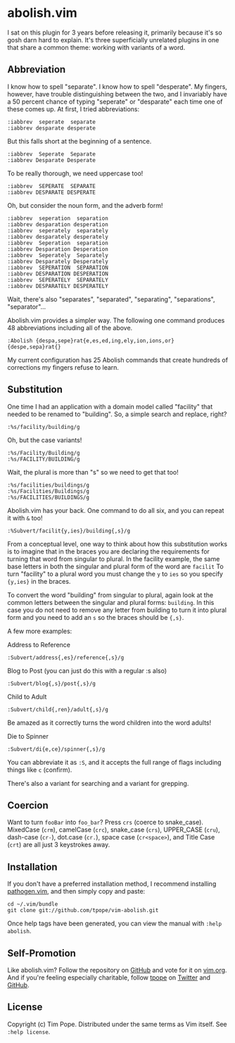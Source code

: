 # abolish.vim

I sat on this plugin for 3 years before releasing it, primarily
because it's so gosh darn hard to explain.  It's three superficially
unrelated plugins in one that share a common theme: working with
variants of a word.

## Abbreviation

I know how to spell "separate".  I know how to spell "desperate".  My
fingers, however, have trouble distinguishing between the two, and I
invariably have a 50 percent chance of typing "seperate" or "desparate"
each time one of these comes up.  At first, I tried abbreviations:

    :iabbrev  seperate  separate
    :iabbrev desparate desperate

But this falls short at the beginning of a sentence.

    :iabbrev  Seperate  Separate
    :iabbrev Desparate Desperate

To be really thorough, we need uppercase too!

    :iabbrev  SEPERATE  SEPARATE
    :iabbrev DESPARATE DESPERATE

Oh, but consider the noun form, and the adverb form!

    :iabbrev  seperation  separation
    :iabbrev desparation desperation
    :iabbrev  seperately  separately
    :iabbrev desparately desperately
    :iabbrev  Seperation  separation
    :iabbrev Desparation Desperation
    :iabbrev  Seperately  Separately
    :iabbrev Desparately Desperately
    :iabbrev  SEPERATION  SEPARATION
    :iabbrev DESPARATION DESPERATION
    :iabbrev  SEPERATELY  SEPARATELY
    :iabbrev DESPARATELY DESPERATELY

Wait, there's also "separates", "separated", "separating",
"separations", "separator"...

Abolish.vim provides a simpler way.  The following one command produces
48 abbreviations including all of the above.

    :Abolish {despa,sepe}rat{e,es,ed,ing,ely,ion,ions,or}  {despe,sepa}rat{}

My current configuration has 25 Abolish commands that create hundreds of
corrections my fingers refuse to learn.

## Substitution

One time I had an application with a domain model called
"facility" that needed to be renamed to "building". So, a simple
search and replace, right?

    :%s/facility/building/g

Oh, but the case variants!

    :%s/Facility/Building/g
    :%s/FACILITY/BUILDING/g

Wait, the plural is more than "s" so we need to get that too!

    :%s/facilities/buildings/g
    :%s/Facilities/Buildings/g
    :%s/FACILITIES/BUILDINGS/g

Abolish.vim has your back.  One command to do all six, and you can
repeat it with `&` too!

    :%Subvert/facilit{y,ies}/building{,s}/g

From a conceptual level, one way to think about how this substitution
works is to imagine that in the braces you are declaring the
requirements for turning that word from singular to plural.  In
the facility example, the same base letters in both the singular
and plural form of the word are `facilit` To turn "facility" to a
plural word you must change the `y` to `ies` so you specify
`{y,ies}` in the braces.

To convert the word "building" from singular to plural, again
look at the common letters between the singular and plural forms:
`building`.  In this case you do not need to remove any letter
from building to turn it into plural form and you need to
add an `s` so the braces should be `{,s}`.

A few more examples:

Address to Reference

    :Subvert/address{,es}/reference{,s}/g

Blog to Post (you can just do this with a regular :s also)

    :Subvert/blog{,s}/post{,s}/g

Child to Adult

    :Subvert/child{,ren}/adult{,s}/g

Be amazed as it correctly turns the word children into the word adults!

Die to Spinner

    :Subvert/di{e,ce}/spinner{,s}/g

You can abbreviate it as `:S`, and it accepts the full range of flags
including things like `c` (confirm).

There's also a variant for searching and a variant for grepping.

## Coercion

Want to turn `fooBar` into `foo_bar`?  Press `crs` (coerce to
snake\_case).  MixedCase (`crm`), camelCase (`crc`), snake\_case
(`crs`), UPPER\_CASE (`cru`), dash-case (`cr-`), dot.case (`cr.`),
space case (`cr<space>`), and Title Case (`crt`) are all just 3
keystrokes away.

## Installation

If you don't have a preferred installation method, I recommend
installing [pathogen.vim](https://github.com/tpope/vim-pathogen), and
then simply copy and paste:

    cd ~/.vim/bundle
    git clone git://github.com/tpope/vim-abolish.git

Once help tags have been generated, you can view the manual with
`:help abolish`.

## Self-Promotion

Like abolish.vim? Follow the repository on
[GitHub](https://github.com/tpope/vim-abolish) and vote for it on
[vim.org](http://www.vim.org/scripts/script.php?script_id=1545).  And if
you're feeling especially charitable, follow [tpope](http://tpo.pe/) on
[Twitter](http://twitter.com/tpope) and
[GitHub](https://github.com/tpope).

## License

Copyright (c) Tim Pope.  Distributed under the same terms as Vim itself.
See `:help license`.

